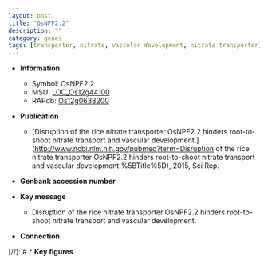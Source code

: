 ```yaml
---
layout: post
title: "OsNPF2.2"
description: ""
category: genes
tags: [transporter, nitrate, vascular development, nitrate transporter]
---
```


* **Information**  
    + Symbol: OsNPF2.2  
    + MSU: [LOC_Os12g44100](http://rice.uga.edu/cgi-bin/ORF_infopage.cgi?orf=LOC_Os12g44100)  
    + RAPdb: [Os12g0638200](http://rapdb.dna.affrc.go.jp/viewer/gbrowse_details/irgsp1?name=Os12g0638200)  

* **Publication**  
    + [Disruption of the rice nitrate transporter OsNPF2.2 hinders root-to-shoot nitrate transport and vascular development.](http://www.ncbi.nlm.nih.gov/pubmed?term=Disruption of the rice nitrate transporter OsNPF2.2 hinders root-to-shoot nitrate transport and vascular development.%5BTitle%5D), 2015, Sci Rep.

* **Genbank accession number**  

* **Key message**  
    + Disruption of the rice nitrate transporter OsNPF2.2 hinders root-to-shoot nitrate transport and vascular development.

* **Connection**  

[//]: # * **Key figures**  


